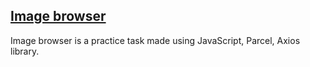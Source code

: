 ## [Image browser](https://szymonogniewski.github.io/Image-browser/)

Image browser is a practice task made using JavaScript, Parcel, Axios library.
